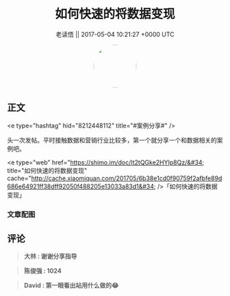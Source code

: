 <h1 align="center">如何快速的将数据变现</h1>




<p align="center">
    <a>老读悟 || 2017-05-04 10:21:27 &#43;0000 UTC</a>
</p>

<div align="center">
    <img src="https://images.zsxq.com/FgoqT90lvOjrtXqRdrtIx-oXkBDm?e=1590940799&amp;token=kIxbL07-8jAj8w1n4s9zv64FuZZNEATmlU_Vm6zD:ehx6pJfFI-vmVUCd-rBh_YAML8I=" width="100" height="100" style="border:1px solid;border-radius:50%; color:#ffffff"/>
</div>




## 正文

<div>
&lt;e type=&#34;hashtag&#34; hid=&#34;8212448112&#34; title=&#34;#案例分享#&#34; /&gt; 

头一次发帖。平时接触数据和营销行业比较多，第一个就分享一个和数据相关的案例吧。

&lt;e type=&#34;web&#34; href=&#34;https://shimo.im/doc/It2tQGke2HYIp8Qz/&#34; title=&#34;如何快速的将数据变现&#34; cache=&#34;http://cache.xiaomiquan.com/201705/6b38e1cd0f90759f2afbfe89d686e64921ff38dff92050f488205e13033a83d1&#34; /&gt;「如何快速的将数据变现」
</div>

### 文章配图

<div class="image" align="center">

</div>


## 评论

<div align="left">
<div>

<blockquote >
<span> <strong>大林 : 谢谢分享指导 </strong></span>
</blockquote>

<blockquote >
<span> <strong>陈俊强 : 1024 </strong></span>
</blockquote>

<blockquote >
<span> <strong>David : 第一眼看出站用什么做的😂 </strong></span>
</blockquote>

</div>
</div>